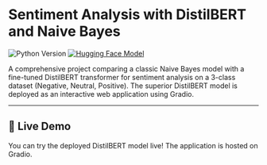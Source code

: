 # Sentiment Analysis with DistilBERT and Naive Bayes

![Python Version](https://img.shields.io/badge/Python-3.10+-blue.svg)
[![Hugging Face Model](https://img.shields.io/badge/%F0%9F%A4%97%20Hugging%20Face-Model-yellow)](https://huggingface.co/Adam0x75/distilbert-finetuned-sentiment-analysis) 

A comprehensive project comparing a classic Naive Bayes model with a fine-tuned DistilBERT transformer for sentiment analysis on a 3-class dataset (Negative, Neutral, Positive). The superior DistilBERT model is deployed as an interactive web application using Gradio.

---

## 🚀 Live Demo

You can try the deployed DistilBERT model live! The application is hosted on Gradio.
